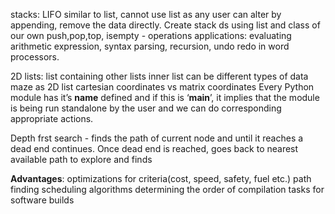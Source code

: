stacks: LIFO
similar to list, cannot use list as any user can alter by appending, remove the data directly.
Create stack ds using list and class of our own
push,pop,top, isempty - operations
applications: evaluating arithmetic expression, syntax parsing, recursion, undo redo in word processors.


2D lists: list containing other lists
inner list can be different types of data
maze as 2D list
cartesian coordinates vs matrix coordinates
Every Python module has it’s __name__ defined and if this is ‘__main__’, it implies that the module is being run standalone by the user and we can do corresponding appropriate actions.

Depth frst search - finds the path of current node and until it reaches a dead end continues. Once dead end is reached, goes back to nearest available path to explore and finds

**Advantages**: optimizations for criteria(cost, speed, safety, fuel etc.)
path finding
scheduling algorithms
determining the order of compilation tasks for software builds
